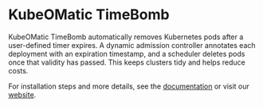 # KubeOMatic TimeBomb

KubeOMatic TimeBomb automatically removes Kubernetes pods after a user-defined timer expires. A dynamic admission controller annotates each deployment with an expiration timestamp, and a scheduler deletes pods once that validity has passed. This keeps clusters tidy and helps reduce costs.

For installation steps and more details, see the [documentation](docs/README.md) or visit our [website](https://timebomb.kubeomatic.io/).

